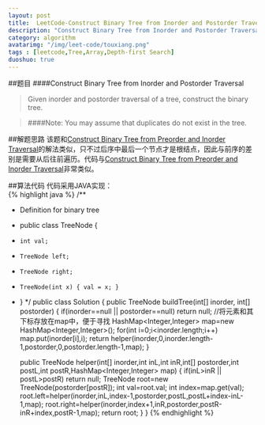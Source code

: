 ```yaml
---
layout: post
title:  LeetCode-Construct Binary Tree from Inorder and Postorder Traversal
description: "Construct Binary Tree from Inorder and Postorder Traversal"
category: algorithm
avatarimg: "/img/leet-code/touxiang.png"
tags : [leetcode,Tree,Array,Depth-first Search]
duoshuo: true
---
```

##题目
####Construct Binary Tree from Inorder and Postorder Traversal
>Given inorder and postorder traversal of a tree, construct the binary tree.

>####Note:
>You may assume that duplicates do not exist in the tree.

<!-- more -->
	
##解题思路
该题和[Construct Binary Tree from Preorder and Inorder Traversal][1]的解法类似，只不过后序中最后一个节点才是根结点，因此与前序的差别是需要从后往前遍历。代码与[Construct Binary Tree from Preorder and Inorder Traversal][1]非常类似。

##算法代码
代码采用JAVA实现：    
{% highlight java %}
/**
 * Definition for binary tree
 * public class TreeNode {
 *     int val;
 *     TreeNode left;
 *     TreeNode right;
 *     TreeNode(int x) { val = x; }
 * }
 */
public class Solution {
    public TreeNode buildTree(int[] inorder, int[] postorder) {
        if(inorder==null || postorder==null)
        	return null;
        //将元素和其下标存放在map中，便于寻找
        HashMap<Integer,Integer> map=new HashMap<Integer,Integer>();
        for(int i=0;i<inorder.length;i++)
        	map.put(inorder[i],i);
        return helper(inorder,0,inorder.length-1,postorder,0,postorder.length-1,map);
    }

    public TreeNode helper(int[] inorder,int inL,int inR,int[] postorder,int postL,int postR,HashMap<Integer,Integer> map)
    {
    	if(inL>inR || postL>postR)
    		return null;
    	TreeNode root=new TreeNode(postorder[postR]);
    	int val=root.val;
    	int index=map.get(val);
    	root.left=helper(inorder,inL,index-1,postorder,postL,postL+index-inL-1,map);
    	root.right=helper(inorder,index+1,inR,postorder,postR-inR+index,postR-1,map);
    	return root;
    }
}
{% endhighlight %}

[1]:http://pisxw.com/algorithm/Construct-Binary-Tree-from-Preorder-and-Inorder-Traversal.html



